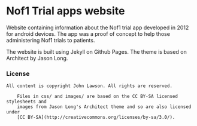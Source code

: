 # Nof1 Trial apps website

Website containing information about the Nof1 trial app developed in 2012 for
android devices. The app was a proof of concept to help those administering Nof1
trials to patients.

The website is built using Jekyll on Github Pages. The theme is based on
Architect by Jason Long.

### License

    All content is copyright John Lawson. All rights are reserved.

		Files in css/ and images/ are based on the CC BY-SA licensed stylesheets and
		images from Jason Long's Architect theme and so are also licensed under 
		[CC BY-SA](http://creativecommons.org/licenses/by-sa/3.0/).
